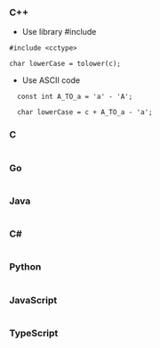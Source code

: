 ### C++
- Use library #include <cctype>
```
#include <cctype>

char lowerCase = tolower(c);
```

- Use ASCII  code
```
  const int A_TO_a = 'a' - 'A';
  
  char lowerCase = c + A_TO_a - 'a';
```
### C
```

```

### Go
```
```
### Java
```

```


### C#
```  

```
### Python
```

```


### JavaScript
```
```
### TypeScript
```
```